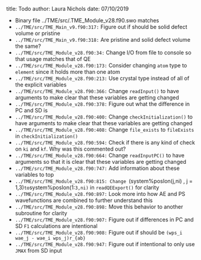 title: Todo
author: Laura Nichols
date: 07/10/2019

* Binary file ../TME/src/.TME_Module_v28.f90.swo matches
* `../TME/src/TME_Main_v9.f90:317:` Figure out if should be solid defect volume or pristine
* `../TME/src/TME_Main_v9.f90:318:` Are pristine and solid defect volume the same?
* `../TME/src/TME_Module_v28.f90:34:` Change I/O from file to console so that usage matches that of QE
* `../TME/src/TME_Module_v28.f90:173:` Consider changing `atom` type to `element` since it holds more than one atom
* `../TME/src/TME_Module_v28.f90:213:` Use crystal type instead of all of the explicit variables
* `../TME/src/TME_Module_v28.f90:366:` Change `readInput()` to have arguments to make clear that these variables are getting changed
* `../TME/src/TME_Module_v28.f90:378:` Figure out what the difference in PC and SD is
* `../TME/src/TME_Module_v28.f90:400:` Change `checkInitialization()` to have arguments to make clear that these variables are getting changed
* `../TME/src/TME_Module_v28.f90:408:` Change `file_exists` to `fileExists` in `checkInitialization()`
* `../TME/src/TME_Module_v28.f90:594:` Check if there is any kind of check on `ki` and `kf`. Why was this commented out?
* `../TME/src/TME_Module_v28.f90:664:` Change `readInputPC()` to have arguments so that it is clear that these variables are getting changed
* `../TME/src/TME_Module_v28.f90:747:` Add information about these variables to top
* `../TME/src/TME_Module_v28.f90:815: Change `(system%posIon(j,ni) , j = 1,3)` to `system%posIon(1:`3,ni)` in `readQEExport()` for clarity
* `../TME/src/TME_Module_v28.f90:897:` Look more into how AE and PS wavefunctions are combined to further understand this
* `../TME/src/TME_Module_v28.f90:898:` Move this behavior to another subroutine for clarity
* `../TME/src/TME_Module_v28.f90:907:` Figure out if differences in PC and SD `F1` calculations are intentional
* `../TME/src/TME_Module_v28.f90:908:` Figure out if should be `(wps_i wae_j - wae_i wps_j)r_{ab}`
* `../TME/src/TME_Module_v28.f90:947:` Figure out if intentional to only use `JMAX` from SD input
